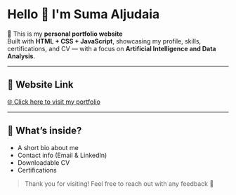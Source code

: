# Hello 👋 I'm Suma Aljudaia

🎯 This is my **personal portfolio website**  
Built with **HTML + CSS + JavaScript**, showcasing my profile, skills, certifications, and CV — with a focus on **Artificial Intelligence and Data Analysis**.

---

## 🔗 Website Link

[🌐 Click here to visit my portfolio](https://suma-aljudaia.github.io/my-portfolio/)

---

## 📄 What’s inside?

- A short bio about me
- Contact info (Email & LinkedIn)
- Downloadable CV
- Certifications


> Thank you for visiting! Feel free to reach out with any feedback 💌
